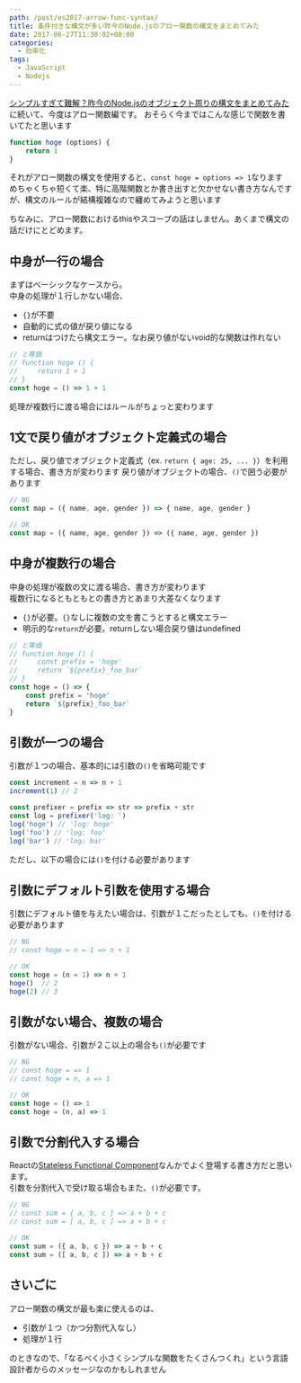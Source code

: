 ```yaml
---
path: /post/es2017-arrow-func-syntax/
title: 条件付きな構文が多い昨今のNode.jsのアロー関数の構文をまとめてみた
date: 2017-06-27T11:30:02+00:00
categories:
  - 効率化
tags:
  - JavaScript
  - Nodejs
---
```


[シンプルすぎて難解？昨今のNode.jsのオブジェクト周りの構文をまとめてみた](/post/es2017-object-syntax/)に続いて、今度はアロー関数編です。
おそらく今まではこんな感じで関数を書いてたと思います

```js
function hoge (options) {
    return 1
}
```

それがアロー関数の構文を使用すると、`const hoge = options => 1`なります  
めちゃくちゃ短くて楽、特に高階関数とか書き出すと欠かせない書き方なんですが、構文のルールが結構複雑なので纏めてみようと思います

ちなみに、アロー関数におけるthisやスコープの話はしません。あくまで構文の話だけにとどめます。

<!--more-->

中身が一行の場合
----------------------------------------

まずはベーシックなケースから。  
中身の処理が１行しかない場合、

- `{}`が不要
- 自動的に式の値が戻り値になる
- returnはつけたら構文エラー。なお戻り値がないvoid的な関数は作れない

```js
// と等価
// function hoge () {
//     return 1 + 1
// }
const hoge = () => 1 + 1
```

処理が複数行に渡る場合にはルールがちょっと変わります

1文で戻り値がオブジェクト定義式の場合
----------------------------------------

ただし、戻り値でオブジェクト定義式（ex. `return { age: 25, ... }`）を利用する場合、書き方が変わります
戻り値がオブジェクトの場合、`()`で囲う必要があります

```js
// NG
const map = ({ name, age, gender }) => { name, age, gender }

// OK
const map = ({ name, age, gender }) => ({ name, age, gender })
```

中身が複数行の場合
----------------------------------------

中身の処理が複数の文に渡る場合、書き方が変わります  
複数行になるともともとの書き方とあまり大差なくなります

- `{}`が必要。`{}`なしに複数の文を書こうとすると構文エラー
- 明示的な`return`が必要。returnしない場合戻り値はundefined

```js
// と等価
// function hoge () {
//     const prefix = 'hoge'
//     return `${prefix}_foo_bar`
// }
const hoge = () => {
    const prefix = 'hoge'
    return `${prefix}_foo_bar`
}
```

引数が一つの場合
----------------------------------------

引数が１つの場合、基本的には引数の`()`を省略可能です

```js
const increment = n => n + 1
increment(1) // 2

const prefixer = prefix => str => prefix + str
const log = prefixer('log: ')
log('hoge') // 'log: hoge'
log('foo') // 'log: foo'
log('bar') // 'log: bar'
```

ただし、以下の場合には`()`を付ける必要があります

引数にデフォルト引数を使用する場合
----------------------------------------

引数にデフォルト値を与えたい場合は、引数が１こだったとしても、`()`を付ける必要があります

```js
// NG
// const hoge = n = 1 => n + 1

// OK
const hoge = (n = 1) => n + 1
hoge()  // 2
hoge(2) // 3
```

引数がない場合、複数の場合
----------------------------------------

引数がない場合、引数が２こ以上の場合も`()`が必要です

```js
// NG
// const hoge = => 1
// const hoge = n, a => 1

// OK
const hoge = () => 1
const hoge = (n, a) => 1
```

引数で分割代入する場合
----------------------------------------

Reactの[Stateless Functional Component](https://hackernoon.com/react-stateless-functional-components-nine-wins-you-might-have-overlooked-997b0d933dbc)なんかでよく登場する書き方だと思います。  
引数を分割代入で受け取る場合もまた、`()`が必要です。

```js
// NG
// const sum = { a, b, c } => a + b + c
// const sum = [ a, b, c ] => a + b + c

// OK
const sum = ({ a, b, c }) => a + b + c
const sum = ([ a, b, c ]) => a + b + c
```

さいごに
----------------------------------------

アロー関数の構文が最も楽に使えるのは、

- 引数が１つ（かつ分割代入なし）
- 処理が１行

のときなので、「なるべく小さくシンプルな関数をたくさんつくれ」という言語設計者からのメッセージなのかもしれません
